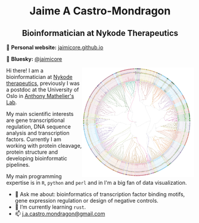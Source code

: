 <h1 align="center"> Jaime A Castro-Mondragon </h1>

<h2 align="center"> Bioinformatician at Nykode Therapeutics</h2>

  
📝 **Personal website:** [jaimicore.github.io](https://jaimicore.github.io/)

🔵 **Bluesky:** [@jaimicore](https://bsky.app/profile/jaimicore.bsky.social)
 
<img align="right" src="https://github.com/jaimicore/jaimicore/blob/main/JASPAR.png" width="300">

Hi there! I am a bioinformatician at [Nykode therapeutics](https://nykode.com/), previously I was a postdoc at the University of Oslo in [Anthony Mathelier's Lab](https://mathelierlab.com/).

My main scientific interests are gene transcriptional regulation, DNA sequence analysis and transcription factors. Currently I am working with protein cleavage, protein structure and developing bioinformatic pipelines.

My main programming expertise is in `R`, `python` and `perl` and in I'm a big fan of data visualization.

- 💬 Ask me about: bioinformatics of transcription factor binding motifs, gene expression regulation or design of negative controls.
- 🌱 I’m currently learning `rust`.
- 📫 j.a.castro.mondragon@gmail.com

<!--
**jaimicore/jaimicore** is a ✨ _special_ ✨ repository because its `README.md` (this file) appears on your GitHub profile.

Here are some ideas to get you started:

- 🔭 I’m currently working on ...
- 🌱 I’m currently learning ...
- 👯 I’m looking to collaborate on ...
- 🤔 I’m looking for help with ...
 ...
- 📫 How to reach me: ...
- 😄 Pronouns: ...
- ⚡ Fun fact: ...
-->
